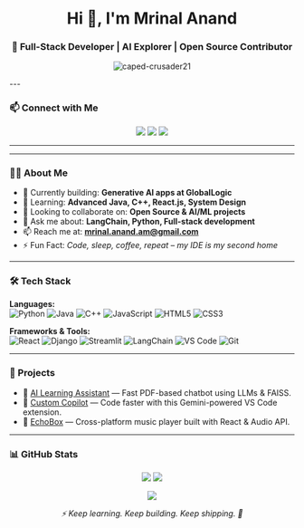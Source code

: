 <!-- Banner -->
<h1 align="center">Hi 👋, I'm Mrinal Anand</h1>
<h3 align="center">🚀 Full-Stack Developer | AI Explorer | Open Source Contributor</h3>

<!-- Profile views -->
<p align="center">
  <img src="https://komarev.com/ghpvc/?username=caped-crusader21&label=Profile%20Views&color=blueviolet&style=flat" alt="caped-crusader21" />
</p>
---

### 📫 Connect with Me

<p align="center">
  <a href="https://www.linkedin.com/in/mrinal-anandd"><img src="https://img.shields.io/badge/LinkedIn-blue?style=for-the-badge&logo=linkedin"></a>
  <a href="mailto:mrinal.anand.am@gmail.com"><img src="https://img.shields.io/badge/Gmail-red?style=for-the-badge&logo=gmail&logoColor=white"></a>
  <a href="https://github.com/caped-crusader21"><img src="https://img.shields.io/badge/GitHub-black?style=for-the-badge&logo=github"></a>
</p>

---
---

### 👨‍💻 About Me

- 🔭 Currently building: **Generative AI apps at GlobalLogic**
- 🌱 Learning: **Advanced Java, C++, React.js, System Design**
- 👯 Looking to collaborate on: **Open Source & AI/ML projects**
- 💬 Ask me about: **LangChain, Python, Full-stack development**
- 📫 Reach me at: **mrinal.anand.am@gmail.com**
- ⚡ Fun Fact: *Code, sleep, coffee, repeat – my IDE is my second home*

---

### 🛠️ Tech Stack

**Languages:**  
![Python](https://img.shields.io/badge/Python-3776AB?style=flat&logo=python&logoColor=white)
![Java](https://img.shields.io/badge/Java-007396?style=flat&logo=java&logoColor=white)
![C++](https://img.shields.io/badge/C++-00599C?style=flat&logo=c%2B%2B&logoColor=white)
![JavaScript](https://img.shields.io/badge/JavaScript-F7DF1E?style=flat&logo=javascript&logoColor=black)
![HTML5](https://img.shields.io/badge/HTML5-E34F26?style=flat&logo=html5&logoColor=white)
![CSS3](https://img.shields.io/badge/CSS3-1572B6?style=flat&logo=css3&logoColor=white)

**Frameworks & Tools:**  
![React](https://img.shields.io/badge/React-20232A?style=flat&logo=react&logoColor=61DAFB)
![Django](https://img.shields.io/badge/Django-092E20?style=flat&logo=django&logoColor=white)
![Streamlit](https://img.shields.io/badge/Streamlit-FF4B4B?style=flat&logo=streamlit&logoColor=white)
![LangChain](https://img.shields.io/badge/LangChain-212121?style=flat&logo=LangChain&logoColor=green)
![VS Code](https://img.shields.io/badge/VS_Code-007ACC?style=flat&logo=visual-studio-code&logoColor=white)
![Git](https://img.shields.io/badge/Git-F05032?style=flat&logo=git&logoColor=white)

---

### 🚀 Projects

- 💬 [AI Learning Assistant](https://github.com/caped-crusader21/Skill-Sync) — Fast PDF-based chatbot using LLMs & FAISS.
- 🤖 [Custom Copilot](https://github.com/caped-crusader21/Custom-Co-Pilot) — Code faster with this Gemini-powered VS Code extension.
- 🎵 [EchoBox](https://github.com/caped-crusader21/EchoBox) — Cross-platform music player built with React & Audio API.

---

### 📊 GitHub Stats

<p align="center">
  <img src="https://github-readme-stats.vercel.app/api?username=caped-crusader21&show_icons=true&theme=radical" />
  <img src="https://github-readme-stats.vercel.app/api/top-langs/?username=caped-crusader21&layout=compact&theme=radical" />
</p>

<p align="center">
  <img src="https://github-readme-streak-stats.herokuapp.com/?user=caped-crusader21&theme=radical" />
</p>



<p align="center"><em>⚡ Keep learning. Keep building. Keep shipping. 🚀</em></p>
